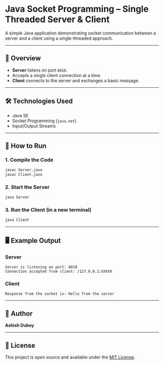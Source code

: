 # Java Socket Programming – Single Threaded Server & Client

A simple Java application demonstrating socket communication between a server and a client using a single-threaded approach.

---

## 📌 Overview

- **Server** listens on port `8010`.
- Accepts a single client connection at a time.
- **Client** connects to the server and exchanges a basic message.

---

## 🛠️ Technologies Used

- Java SE
- Socket Programming (`java.net`)
- Input/Output Streams

---

## 🚀 How to Run

### 1. Compile the Code
```bash
javac Server.java
javac Client.java
```

### 2. Start the Server
```bash
java Server
```

### 3. Run the Client (in a new terminal)
```bash
java Client
```

---

## 🖥️ Example Output

### Server
```
Server is listening on port: 8010
Connection accepted from client: /127.0.0.1:XXXXX
```

### Client
```
Response from the socket is: Hello from the server
```

---

## 👤 Author

**Ashish Dubey**

---

## 📂 License

This project is open source and available under the [MIT License](LICENSE).

